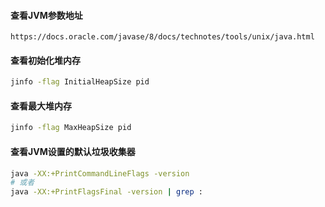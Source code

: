 #### 查看JVM参数地址
```
https://docs.oracle.com/javase/8/docs/technotes/tools/unix/java.html
```
#### 查看初始化堆内存
```sh
jinfo -flag InitialHeapSize pid
```
#### 查看最大堆内存
```sh
jinfo -flag MaxHeapSize pid
```
#### 查看JVM设置的默认垃圾收集器
```sh
java -XX:+PrintCommandLineFlags -version
# 或者
java -XX:+PrintFlagsFinal -version | grep :
```
